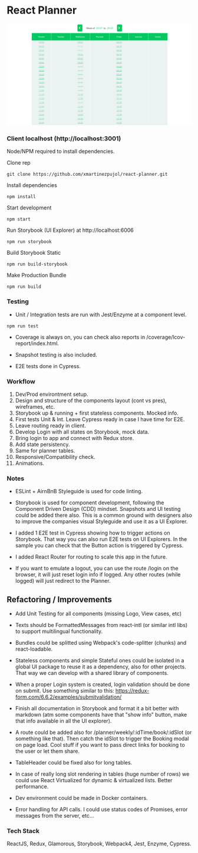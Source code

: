 # React Planner

![React Planner](planner.png?raw=true "React Planner")

### Client localhost (http://localhost:3001)
Node/NPM required to install dependencies.

Clone rep
``` shell
git clone https://github.com/xmartinezpujol/react-planner.git
```

Install dependencies
``` shell
npm install
```

Start development
``` shell
npm start
```

Run Storybook (UI Explorer) at http://localhost:6006
``` shell
npm run storybook
```

Build Storybook Static
``` shell
npm run build-storybook
```

Make Production Bundle
``` shell
npm run build
```

### Testing

* Unit / Integration tests are run with Jest/Enzyme at a component level.

``` shell
npm run test
```

* Coverage is always on, you can check also reports in /coverage/lcov-report/index.html.

* Snapshot testing is also included.

* E2E tests done in Cypress.


### Workflow

1) Dev/Prod environtment setup.
2) Design and structure of the components layout (cont vs pres), wireframes, etc.
3) Storybook up & running + first stateless components. Mocked info.
4) First tests Unit & Int. Leave Cypress ready in case I have time for E2E.
5) Leave routing ready in client.
6) Develop Login with all states on Storybook, mock data.
7) Bring login to app and connect with Redux store.
8) Add state persistency.
9) Same for planner tables.
10) Responsive/Compatibility check.
11) Animations.

### Notes

* ESLint + AirnBnB Styleguide is used for code linting.

* Storybook is used for component development, following the Component Driven Design (CDD) mindset. Snapshots and UI testing could be added there also. This is a common ground with designers also to improve the companies visual Styleguide and use it as a UI Explorer.

* I added 1 E2E test in Cypress showing how to trigger actions on Storybook. That way you can also run E2E tests on UI Explorers. In the sample you can check that the Button action is triggered by Cypress.

* I added React Router for routing to scale this app in the future.

* If you want to emulate a logout, you can use the route /login on the browser, it will just reset login info if logged. Any other routes (while logged) will just redirect to the Planner.

## Refactoring / Improvements

* Add Unit Testing for all components (missing Logo, View cases, etc)

* Texts should be FormattedMessages from react-intl (or similar intl libs) to support multilingual functionality.

* Bundles could be splitted using Webpack's code-splitter (chunks) and react-loadable.

* Stateless components and simple Stateful ones could be isolated in a global UI package to reuse it as a dependency, also for other projects. That way we can develop with a shared library of components. 

* When a proper Login system is created, login validation should be done on submit. Use something similar to this: https://redux-form.com/6.6.2/examples/submitvalidation/

* Finish all documentation in Storybook and format it a bit better with markdown (atm some components have that "show info" button, make that info available in all the UI explorer).

* A route could be added also for /planner/weekly/:idTime/book/:idSlot (or something like that). Then catch the idSlot to trigger the Booking modal on page load. Cool stuff if you want to pass direct links for booking to the user or let them share.

* TableHeader could be fixed also for long tables. 

* In case of really long slot rendering in tables (huge number of rows) we could use React Virtualized for dynamic & virtualized lists. Better performance.

* Dev environment could be made in Docker containers.

* Error handling for API calls. I could use status codes of Promises, error messages from the server, etc...

### Tech Stack
ReactJS, Redux, Glamorous, Storybook, Webpack4, Jest, Enzyme, Cypress.
